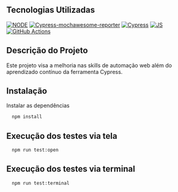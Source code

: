 ## Tecnologias Utilizadas

[![NODE](https://img.shields.io/badge/License-node-green.svg)](https://nodejs.org/en)
[![Cypress-mochawesome-reporter](https://img.shields.io/badge/license-mochawesome-red.svg)](https://www.npmjs.com/package/cypress-mochawesome-reporter)
[![Cypress](https://img.shields.io/badge/license-cypress-blue.svg)](https://www.cypress.io/)
[![JS](https://img.shields.io/badge/license-javascript-blue.svg)](https://developer.mozilla.org/en-US/docs/Web/JavaScript)
[![GitHub Actions](https://img.shields.io/badge/license-githubactions-blue.svg)](https://github.com/features/actions)


## Descrição do Projeto

Este projeto visa a melhoria nas skills de automação web além do aprendizado contínuo da ferramenta Cypress.


## Instalação

Instalar as dependências

```bash
  npm install
```

## Execução dos testes via tela

```bash
  npm run test:open
```

## Execução dos testes via terminal

```bash
  npm run test:terminal
```